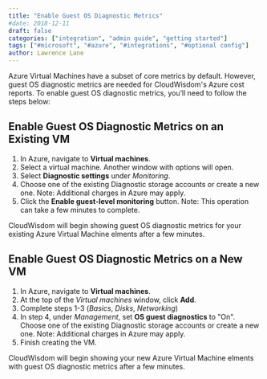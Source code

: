```yaml
---
title: "Enable Guest OS Diagnostic Metrics"
#date: 2018-12-11
draft: false
categories: ["integration", "admin guide", "getting started"]
tags: ["#microsoft", "#azure", "#integrations", "#optional config"]
author: Lawrence Lane
---
```


Azure Virtual Machines have a subset of core metrics by default. However, guest OS diagnostic metrics are needed for CloudWisdom's Azure cost reports. To enable guest OS diagnostic metrics, you’ll need to follow the steps below:

## Enable Guest OS Diagnostic Metrics on an Existing VM
1. In Azure, navigate to **Virtual machines**.
2. Select a virtual machine. Another window with options will open.
3. Select **Diagnostic settings** under *Monitoring*.
4. Choose one of the existing Diagnostic storage accounts or create a new one. Note: Additional charges in Azure may apply.
5. Click the **Enable guest-level monitoring** button. Note: This operation can take a few minutes to complete. 

CloudWisdom will begin showing guest OS diagnostic metrics for your existing Azure Virtual Machine elments after a few minutes.

## Enable Guest OS Diagnostic Metrics on a New VM
1. In Azure, navigate to **Virtual machines**.
2. At the top of the _Virtual machines_ window, click **Add**.
3. Complete steps 1-3 (*Basics*, *Disks*, *Networking*)
4. In step 4, under _Management_, set **OS guest diagnostics** to "On". Choose one of the existing Diagnostic storage accounts or create a new one. Note: Additional charges in Azure may apply.
5. Finish creating the VM. 

CloudWisdom will begin showing your new Azure Virtual Machine elments with guest OS diagnostic metrics after a few minutes.
